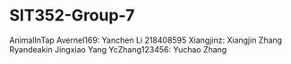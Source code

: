 # SIT352-Group-7
AnimalInTap
Avernel169: Yanchen Li 218408595
Xiangjinz: Xiangjin Zhang
Ryandeakin Jingxiao Yang
YcZhang123456: Yuchao Zhang
